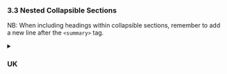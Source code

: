 ### 3.3 Nested Collapsible Sections
NB: When including headings within collapsible sections, remember to add a new line after the `<summary>` tag.

<details>
  
<summary>
  
### UK</summary>
<details><summary>List of UK Counties in Capital Case eg: $\textsf{{\color{red}A}{\color{black}von~ }}$</summary>
  <br>
<details> 
<summary>England</summary>
  </details>
<details>
<summary>Northen Ireland</summary>
</details>
  <details>
<summary>Scotland</summary>
</details>
<details>
<summary>Wales</summary>
</details>
<details>
<summary>Section A.B.C.D</summary>
  Done!
</details>
</details>

<details><summary>List of UK Counties in Capital Case eg: $\textsf{{\color{red}a}{\color{black}von~ }}$</summary>
  <br>
<details> 
<summary>England</summary>
  </details>
<details>
<summary>Northen Ireland</summary>
</details>
  <details>
<summary>Scotland</summary>
</details>
<details>
<summary>Wales</summary>
</details>
<details>
<summary>Section A.B.C.D</summary>
  Done!
</details>
  
</details>
